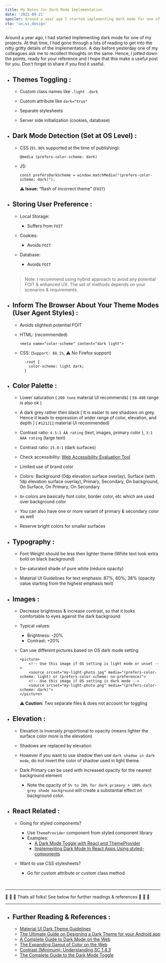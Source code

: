 ```yaml
---
title: My Notes for Dark Mode Implementation
date: '2021-09-21'
spoiler: Around a year ago I started implementing dark mode for one of my projects. I jotted down the points ready for your reference.
cta: 'ux,ui,design'
---
```


Around a year ago, I had started implementing dark mode for one of my projects. At that time, I had gone through a lots of reading to get into the nitty gritty details of the implementation. A day before yesterday one of my colleagues ask me to recollect thoughts on the same. Hence, I jotted down the points, ready for your reference and I hope that this make a useful post for you. Don't forget to share if you find it useful.

- ## Themes Toggling :
  - Custom class names like `.light .dark`

  - Custom attribute like `dark="true"`
  
  - Separate stylesheets
  
  - Server side initialization (cookies, database)

- ## Dark Mode Detection (Set at OS Level) :
  - CSS (`91.96%` supported at the time of publishing):

      `@media (prefers-color-scheme: dark)`
  
  - JS:

      `const prefersDarkScheme = window.matchMedia("(prefers-color-scheme: dark)");`
     
      **⚠️ Issue:** “flash of incorrect theme” (`FOIT`)

- ## Storing User Preference :
  - Local Storage: 
      - Suffers from `FOIT`
  
  - Cookies: 
      - Avoids `FOIT`
  
  - Database: 
      - Avoids `FOIT`

  <br/>
  
  > Note: I recommend using hybrid approach to avoid any potential FOIT & enhanced UX. The set of methods depends on your scenarios & requirements.

- ## Inform The Browser About Your Theme Modes (User Agent Styles) : 
  - Avoids slightest potential FOIT

  - HTML: (recommended)
    
      `<meta name="color-scheme" content="dark light">`

  - CSS: (`Support: 88.1%`, ⚠️ No Firefox support)
      ```
        :root {
          color-scheme: light dark;
        }
      ```

- ## Color Palette :
  - Lower saturation ( `200 tone` material UI recommends) ( `50-400` range is also ok )
  
  - A dark grey rather then black [ It is easier to see shadows on grey. Hence it leads to expression of wider range of color, elevation, and depth ] ( `#121212` material UI recommended)
  
  - Contrast ratio: `4.5:1 AA rating` (text, images, primary color ), `3:1 AAA rating` (large text)
  
  - Contrast ratio: `15.8:1` (dark surfaces)
  
  - Check accessibility: [Web Accessibility Evaluation Tool](https://wave.webaim.org/)
  
  - Limited use of brand color
  
  - Colors: Background (0dp elevation surface overlay),  Surface (with 1dp elevation surface overlay), Primary, Secondary, On background, On Surface, On Primary, On Secondary
  
  - `On` colors are basically font color, border color, etc which are used over background color

  - You can also have one or more variant of primary & secondary color as well  
  
  - Reserve bright colors for smaller surfaces

- ## Typography :
  - Font Weight should be less then lighter theme (White text look extra bold on black background)
  
  - De-saturated shade of pure white (reduce opacity)
  
  - Material UI Guidelines for text emphasis: 87%, 60%, 38% (opacity value starting from the highest emphasis text)

- ## Images :
  - Decrease brightness & increase contrast, so that it looks comfortable to eyes against the dark background
  
  - Typical values: 
      - Brightness: -20%
      - Contrast: +20%
  
  - Can use different pictures based on OS dark mode setting
      ```
      <picture>
          <!-- Use this image if OS setting is light mode or unset -->
          <source srcset="my-light-photo.jpg" media="(prefers-color-scheme: light) or (prefers-color-scheme: no-preference)">
          <!-- Use this image if OS setting is dark mode -->
          <source srcset="my-light-photo.png" media="(prefers-color-scheme: dark)">
      </picture>
      ```
     **⚠️ Caution:** Two separate files & does not account for toggling

- ## Elevation :
  - Elevation is inversely proportional to opacity (means lighter the surface color more is the elevation)
  
  - Shadows are replaced by elevation
  
  - However if you want to use shadow then use `dark shadow in dark mode`, do not invert the color of shadow used in light theme.
  
  - Dark Primary can be used with increased opacity for the nearest background element
    - Note the opacity of `5% to 20% for dark primary + 100% dark grey shade background` will create a substantial effect on background color.

- ## React Related :
  - Going for styled components?  
      - Use `ThemeProvider` component from styled component library
      - Examples: 
          - [A Dark Mode Toggle with React and ThemeProvider](https://css-tricks.com/a-dark-mode-toggle-with-react-and-themeprovider/) 
          - [Implementing Dark Mode In React Apps Using styled-components](https://www.smashingmagazine.com/2020/04/dark-mode-react-apps-styled-components/) 
  
  - Want to use CSS stylesheets? 
      - Go for custom attribute or custom class method

<br/>

---
  
🎉 🎉 🎉 Thats all folks! See below for further readings & references 🎉 🎉 🎉

---

- ## Further Reading & References :
  - [Material UI Dark Theme Guidelines](https://material.io/design/color/dark-theme.html)
  - [The Ultimate Guide on Designing a Dark Theme for your Android app](https://blog.prototypr.io/how-to-design-a-dark-theme-for-your-android-app-3daeb264637)
  - [A Complete Guide to Dark Mode on the Web](https://css-tricks.com/a-complete-guide-to-dark-mode-on-the-web/)
  - [The Expanding Gamut of Color on the Web](https://css-tricks.com/the-expanding-gamut-of-color-on-the-web/)
  - [Contrast (Minimum): Understanding SC 1.4.3](https://www.w3.org/TR/UNDERSTANDING-WCAG20/visual-audio-contrast-contrast.html)
  - [The Complete Guide to the Dark Mode Toggle](https://ryanfeigenbaum.com/dark-mode/)
